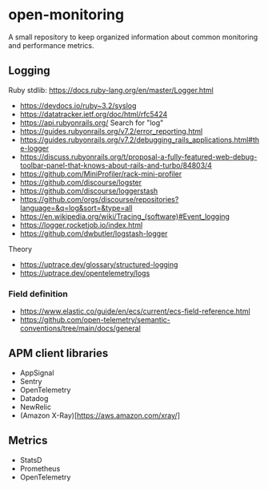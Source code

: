 # open-monitoring
A small repository to keep organized information about common monitoring and performance metrics.

## Logging

Ruby stdlib: https://docs.ruby-lang.org/en/master/Logger.html

* https://devdocs.io/ruby~3.2/syslog
* https://datatracker.ietf.org/doc/html/rfc5424
* https://api.rubyonrails.org/ Search for "log"
* https://guides.rubyonrails.org/v7.2/error_reporting.html
* https://guides.rubyonrails.org/v7.2/debugging_rails_applications.html#the-logger
* https://discuss.rubyonrails.org/t/proposal-a-fully-featured-web-debug-toolbar-panel-that-knows-about-rails-and-turbo/84803/4
* https://github.com/MiniProfiler/rack-mini-profiler
* https://github.com/discourse/logster
* https://github.com/discourse/loggerstash
* https://github.com/orgs/discourse/repositories?language=&q=log&sort=&type=all
* https://en.wikipedia.org/wiki/Tracing_(software)#Event_logging
* https://logger.rocketjob.io/index.html
* https://github.com/dwbutler/logstash-logger

Theory

* https://uptrace.dev/glossary/structured-logging
* https://uptrace.dev/opentelemetry/logs

### Field definition

* https://www.elastic.co/guide/en/ecs/current/ecs-field-reference.html
* https://github.com/open-telemetry/semantic-conventions/tree/main/docs/general

## APM client libraries

* AppSignal
* Sentry
* OpenTelemetry
* Datadog
* NewRelic
* (Amazon X-Ray)[https://aws.amazon.com/xray/]

## Metrics

* StatsD
* Prometheus
* OpenTelemetry
